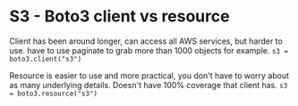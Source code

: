 # S3 - Boto3 client vs resource
Client has been around longer, can access all AWS services, but harder to use.  have to use paginate to grab more than 1000 objects for example.
`s3 = boto3.client("s3")`

Resource is easier to use and more practical, you don't have to worry about as many underlying details.  Doesn't have 100% coverage that client has.
`s3 = boto3.resource("s3")`
